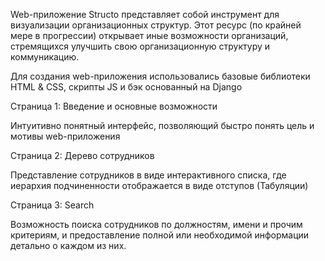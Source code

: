 Web-приложение Structo представляет собой инструмент для визуализации организационных структур. Этот ресурс (по крайней мере в прогрессии) открывает иные возможности организаций, стремящихся улучшить свою организационную структуру и коммуникацию.

Для создания web-приложения использовались базовые библиотеки HTML & CSS, скрипты JS и бэк основанный на Django
  
  Страница 1: Введение и основные возможности

Интуитивно понятный интерфейс, позволяющий быстро понять цель и мотивы web-приложения
  
  Страница 2: Дерево сотрудников

Представление сотрудников в виде интерактивного списка, где иерархия подчиненности отображается в виде отступов (Табуляции)

  Страница 3: Search

Возможность поиска сотрудников по должностям, имени и прочим критериям, и предоставление полной или необходимой информации детально о каждом из них.

